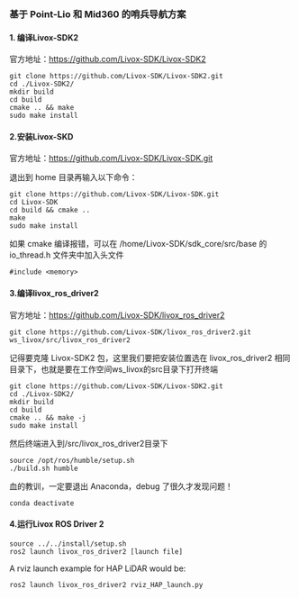 ### 基于 Point-Lio 和 Mid360 的哨兵导航方案

#### 1. 编译Livox-SDK2
官方地址：https://github.com/Livox-SDK/Livox-SDK2

```
git clone https://github.com/Livox-SDK/Livox-SDK2.git
cd ./Livox-SDK2/
mkdir build
cd build
cmake .. && make
sudo make install
```

#### 2.安装Livox-SKD
官方地址：https://github.com/Livox-SDK/Livox-SDK.git

退出到 home 目录再输入以下命令：

```
git clone https://github.com/Livox-SDK/Livox-SDK.git
cd Livox-SDK
cd build && cmake ..
make
sudo make install
```

如果 cmake 编译报错，可以在 /home/Livox-SDK/sdk_core/src/base 的 io_thread.h 文件夹中加入头文件 

```
#include <memory>
```

#### 3.编译livox_ros_driver2
官方地址：https://github.com/Livox-SDK/livox_ros_driver2

```
git clone https://github.com/Livox-SDK/livox_ros_driver2.git ws_livox/src/livox_ros_driver2
```

记得要克隆 Livox-SDK2 包，这里我们要把安装位置选在 livox_ros_driver2 相同目录下，也就是要在工作空间ws_livox的src目录下打开终端
```
git clone https://github.com/Livox-SDK/Livox-SDK2.git
cd ./Livox-SDK2/
mkdir build
cd build
cmake .. && make -j
sudo make install
```

然后终端进入到/src/livox_ros_driver2目录下

```
source /opt/ros/humble/setup.sh
./build.sh humble
```

血的教训，一定要退出 Anaconda，debug 了很久才发现问题！

```
conda deactivate
```

#### 4.运行Livox ROS Driver 2
```
source ../../install/setup.sh
ros2 launch livox_ros_driver2 [launch file]
```

A rviz launch example for HAP LiDAR would be:
```
ros2 launch livox_ros_driver2 rviz_HAP_launch.py
```




